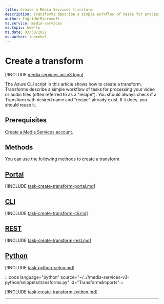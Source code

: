 ```yaml
---
title: Create a Media Services transform
description: Transforms describe a simple workflow of tasks for processing your video or audio files (often referred to as a recipe). The Azure CLI script in this article shows how to create a transform.
author: IngridAtMicrosoft
ms.service: media-services
ms.topic: how-to
ms.date: 03/30/2022
ms.author: inhenkel
---
```



# Create a transform

[!INCLUDE [media services api v3 logo](./includes/v3-hr.md)]

The Azure CLI script in this article shows how to create a transform. Transforms describe a simple workflow of tasks for processing your video or audio files (often referred to as a "recipe"). You should always check if a Transform with desired name and "recipe" already exist. If it does, you should reuse it.

## Prerequisites

[Create a Media Services account](./account-create-how-to.md).

## Methods

You can use the following methods to create a transform.

## [Portal](#tab/portal/)

[!INCLUDE [task-create-transform-portal.md](includes/task-create-transform-portal.md)]

## [CLI](#tab/cli/)

[!INCLUDE [task-create-transform-cli.md](includes/task-create-transform-cli.md)]

## [REST](#tab/rest/)

[!INCLUDE [task-create-transform-rest.md](includes/task-create-transform-rest.md)]

## [Python](#tab/python/)

[!INCLUDE [task-python-setup.md](./includes/task-python-setup.md)]

:::code language="python" source="~/..//media-services-v3-python/snippets/transforms.py" id="TransformsImports":::

[!INCLUDE [task-create-transform-python.md](./includes/task-create-transform-python.md)]

---
